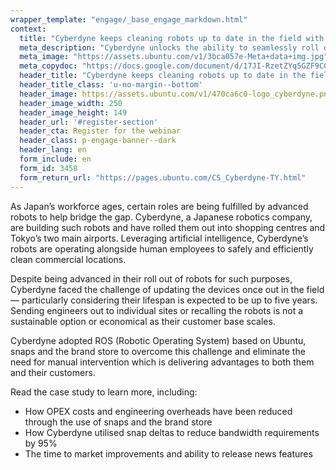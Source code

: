 ```yaml
---
wrapper_template: "engage/_base_engage_markdown.html"
context:
  title: "Cyberdyne keeps cleaning robots up to date in the field with snaps"
  meta_description: "Cyberdyne unlocks the ability to seamlessly roll out software updates to robots in the field by switching to snaps"
  meta_image: "https://assets.ubuntu.com/v1/3bca057e-Meta+data+img.jpg"
  meta_copydoc: "https://docs.google.com/document/d/17JI-RzetZYq5GZF9COAuh-uHG2yHI2pGy25ePdfA9Qk/edit"
  header_title: "Cyberdyne keeps cleaning robots up to date in the field with snaps"
  header_title_class: 'u-no-margin--bottom'
  header_image: https://assets.ubuntu.com/v1/470ca6c0-logo_cyberdyne.png
  header_image_width: 250
  header_image_height: 149
  header_url: '#register-section'
  header_cta: Register for the webinar
  header_class: p-engage-banner--dark
  header_lang: en
  form_include: en
  form_id: 3458
  form_return_url: "https://pages.ubuntu.com/CS_Cyberdyne-TY.html"
---
```


As Japan&rsquo;s workforce ages, certain roles are being fulfilled by advanced robots to help bridge the gap. Cyberdyne, a Japanese robotics company, are building such robots and have rolled them out into shopping centres and Tokyo&rsquo;s two main airports. Leveraging artificial intelligence, Cyberdyne&rsquo;s robots are operating alongside human employees to safely and efficiently clean commercial locations.

Despite being advanced in their roll out of robots for such purposes, Cyberdyne faced the challenge of updating the devices once out in the field &mdash; particularly considering their lifespan is expected to be up to five years. Sending engineers out to individual sites or recalling the robots is not a sustainable option or economical as their customer base scales.

Cyberdyne adopted ROS (Robotic Operating System) based on Ubuntu, snaps and the brand store to overcome this challenge and eliminate the need for manual intervention which is delivering advantages to both them and their customers.

Read the case study to learn more, including:

- How OPEX costs and engineering overheads have been reduced through the use of snaps and the brand store
- How Cyberdyne utilised snap deltas to reduce bandwidth requirements by 95%
- The time to market improvements and ability to release news features
